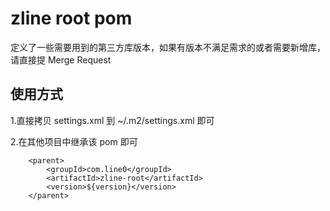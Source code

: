 # zline root pom

定义了一些需要用到的第三方库版本，如果有版本不满足需求的或者需要新增库，请直接提 Merge Request

## 使用方式

1.直接拷贝 settings.xml 到 ~/.m2/settings.xml 即可

2.在其他项目中继承该 pom 即可

```
    <parent>
        <groupId>com.line0</groupId>
        <artifactId>zline-root</artifactId>
        <version>${version}</version>
    </parent>
```
